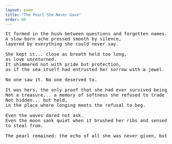 ```yaml
---
layout: poem
title: "The Pearl She Never Gave"
order: 80
---
```


<pre>
It formed in the hush between questions and forgotten names.
A slow-born ache pressed smooth by silence, 
layered by everything she could never say.

She kept it... close as breath held too long, 
as love unreturned.
It shimmered not with pride but protection, 
as if the sea itself had entrusted her sorrow with a jewel.

No one saw it. No one deserved to.

It was hers, the only proof that she had ever survived being unloved.
Not a treasure... a memory of softness she refused to trade for recognition.
Not hidden... but held, 
in the place where longing meets the refusal to beg.

Even the waves dared not ask.
Even the moon sank quiet when it brushed her ribs and sensed that this was not a wound 
to steal from.

The pearl remained: the echo of all she was never given, but never stopped carrying.
</pre>
